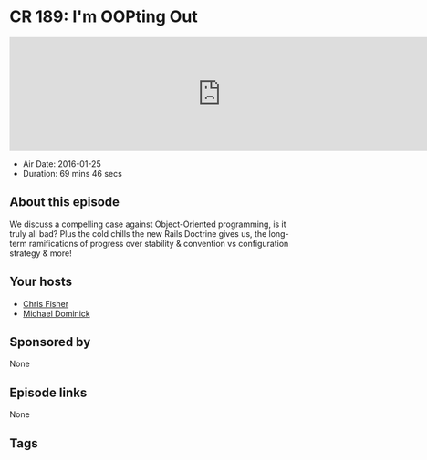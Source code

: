 # CR 189: I'm OOPting Out

<iframe src="https://player.fireside.fm/v2/MLf2ZzhC+NC49nM2Z?theme=dark" width="740" height="200" frameborder="0" scrolling="no"></iframe>

* Air Date: 2016-01-25
* Duration: 69 mins 46 secs

## About this episode

We discuss a compelling case against Object-Oriented programming, is it truly all bad? Plus the cold chills the new Rails Doctrine gives us, the long-term ramifications of progress over stability & convention vs configuration strategy & more!

## Your hosts
* [Chris Fisher](https://coder.show/hosts/chrislas)
* [Michael Dominick](https://coder.show/hosts/michael)

## Sponsored by

None



## Episode links

None



## Tags

